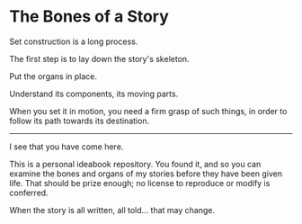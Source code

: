 # The Bones of a Story

Set construction is a long process.

The first step is to lay down the story's skeleton.

Put the organs in place.

Understand its components, its moving parts.

When you set it in motion, you need a firm grasp of such things, in order
to follow its path towards its destination.

---

I see that you have come here.

This is a personal ideabook repository. You found it, and so you can
examine the bones and organs of my stories before they have been given
life. That should be prize enough; no license to reproduce or modify is
conferred.

When the story is all written, all told... that may change.
